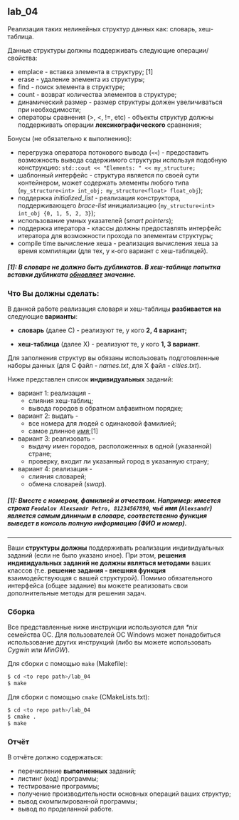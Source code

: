 ## lab_04

Реализация таких нелинейных структур данных как: словарь, хеш-таблица.

Данные структуры должны поддерживать следующие операции/свойства:

- emplace - вставка элемента в структуру; [1]
- erase - удаление элемента из структуры;
- find - поиск элемента в структуре;
- count - возврат количества элементов в структуре;
- динамический размер - размер структуры должен увеличиваться при необходимости;
- операторы сравнения (>, <, !=, etc) - объекты структур должны поддерживать операции **лексикографического** сравнения;

Бонусы (не обязательно к выполнению):

- перегрузка оператора потокового вывода (`<<`) - предоставить возможность вывода содержимого структуры используя подобную конструкцию: `std::cout << "Elements: " << my_structure;`
- шаблонный интерфейс - структура является по своей сути контейнером, может содержать элементы любого типа (`my_structure<int> int_obj; my_structure<float> float_obj`);
- поддержка *initialized_list* - реализация конструктора, поддерживающего *brace-list* инициализацию (`my_structure<int> int_obj {0, 1, 5, 2, 3}`);
- использование умных указателей (*smart pointers*);
- поддержка итератора - классы должны предоставлять интерфейс итератора для возможности прохода по элементам структуры;
- compile time вычисление хеша - реализация вычисления хеша за время компиляции (для тех, у к-ого вариант с хеш-таблицей).

##### [1]: В словаре не должно быть дубликатов. В хеш-таблице попытка вставки дубликата <u>обновляет</u> значение.



### Что Вы должны сделать:

В данной работе реализация словаря и хеш-таблицы **разбивается** **на** следующие **варианты**:

- **словарь** (далее С) - реализуют те, у кого **2, 4 вариант;**

- **хеш-таблица** (далее Х) - реализуют те, у кого **1, 3 вариант**.

Для заполнения структур вы обязаны использовать подготовленные наборы данных (для С файл - *names.txt*, для Х файл - *cities.txt*). 

Ниже представлен список **индивидуальных** заданий:

- вариант 1: реализация - 
  - слияния хеш-таблиц;
  - вывода городов в обратном алфавитном порядке;
- вариант 2: выдать - 
  - все номера для людей с одинаковой фамилией;
  - самое длинное <u>имя</u>;[1]
- вариант 3: реализовать -  
  - выдачу имен городов, расположенных в одной (указанной) стране;
  - проверку, входит ли указанный город в указанную страну;
- вариант 4: реализация - 
  - слияния словарей;
  - обмена словарей (*swap*).

##### [1]: Вместе с номером, фамилией и отчеством. Например: имеется строка `Feodalov Alexsandr Petro, 81234567890`, чьё имя (`Alexsandr`) является самым длинным в словаре, соответственно функция выведет в консоль полную информацию (ФИО и номер).

** **

Ваши **структуры должны** поддерживать реализации индивидуальных заданий (если не было указано иное).  При этом, **решения индивидуальных заданий не должны являться методами** ваших классов (т.е. **решение задания - внешняя функция** взаимодействующая с вашей структурой). Помимо обязательного интерфейса (общее задание) вы можете реализовать свои дополнительные методы для решения задач. 

### Сборка

Все представленные ниже инструкции используются для _*nix_ семейства ОС.  Для пользователей ОС Windows может понадобиться использование других инструкций (либо вы можете использовать *Cygwin* или *MinGW*).

Для сборки с помощью `make` (Makefile):

```bash
$ cd <to repo path>/lab_04
$ make
```

Для сборки с помощью `cmake` (CMakeLists.txt):

```bash
$ cd <to repo path>/lab_04
$ cmake .
$ make
```

### Отчёт

В отчёте должно содержаться:

- перечисление **выполненных** заданий;
- листинг (код) программы;
- тестирование программы;
- получение производительности основных операций ваших структур;
- вывод скомпилированной программы;
- вывод по проделанной работе.